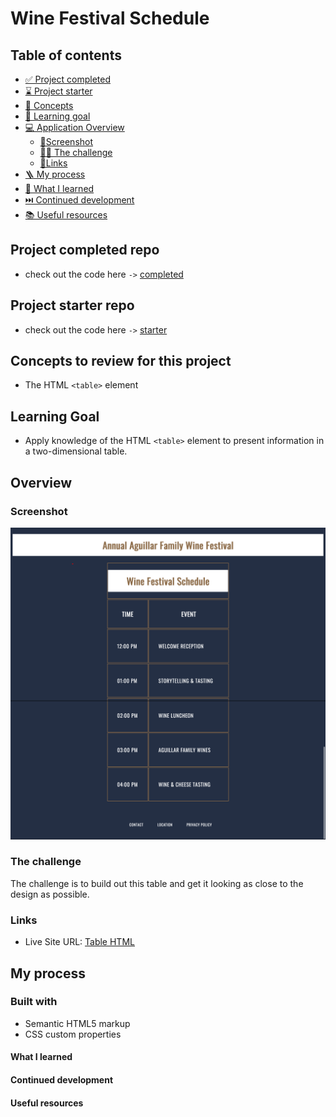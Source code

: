 # Wine Festival Schedule

## Table of contents

- [✅ Project completed](#project-completed-repo)
- [⌛️ Project starter](#project-starter-repo)
- [🧩 Concepts](#concepts-to-review-for-this-project)
- [🎯 Learning goal](#learning-goal)
- [💻 Application Overview](#overview)
  - [📸Screenshot](#screenshot)
  - [🥷🏽 The challenge](#the-challenge)
  - [🔗Links](#links)
- [🪜 My process](#my-process)
- [📕 What I learned](#what-i-learned)
- [⏭️ Continued development](#continued-development)
- [📚 Useful resources](#useful-resources)

## Project completed repo

- check out the code here `->` [completed](https://github.com/hermkan/code-journey-html/tree/main/01-wine-festival-schedule/completed)

## Project starter repo

- check out the code here `->` [starter](https://github.com/hermkan/code-journey-html/tree/main/01-wine-festival-schedule/starter)

## Concepts to review for this project

- The HTML `<table>` element

## Learning Goal

- Apply knowledge of the HTML `<table>` element to present information in a two-dimensional table.

## Overview

### Screenshot

![Design preview for wine festival schedule](./Wine-Festival-Schedule.png)

### The challenge

The challenge is to build out this table and get it looking as close to the design as possible.

### Links

- Live Site URL: [Table HTML](https://code-journey-html-table.vercel.app/)

## My process

### Built with

- Semantic HTML5 markup
- CSS custom properties

#### What I learned

#### Continued development

#### Useful resources
